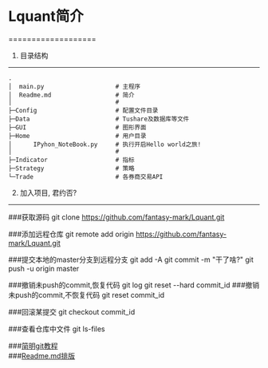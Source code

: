 # Lquant简介
===================
1. 目录结构
-------------------
    .
    │  main.py                    # 主程序
    │  Readme.md                  # 简介
    │                             #
    ├─Config                      # 配置文件目录
    ├─Data                        # Tushare及数据库等文件
    ├─GUI                         # 图形界面
    ├─Home                        # 用户目录
    │      IPyhon_NoteBook.py     # 执行开启Hello world之旅!
    │                             #
    ├─Indicator                   # 指标
    ├─Strategy                    # 策略
    └─Trade                       # 各券商交易API

2. 加入项目, 君约否?
-------------------
###获取源码
    git clone https://github.com/fantasy-mark/Lquant.git

###添加远程仓库
    git remote add origin https://github.com/fantasy-mark/Lquant.git

###提交本地的master分支到远程分支
    git add -A
    git commit -m "干了啥?"
    git push -u origin master

###撤销未push的commit,恢复代码
	git log
	git reset --hard commit_id
###撤销未push的commit,不恢复代码
	git reset commit_id

###回滚某提交
    git checkout commit_id

###查看仓库中文件
	git ls-files

###[简明git教程](http://www.cnblogs.com/schaepher/p/5561193.html)<br/>
###[Readme.md排版](http://mahua.jser.me/)<br/>
